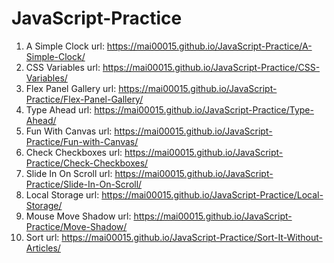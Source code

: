 # JavaScript-Practice
1. A Simple Clock url: https://mai00015.github.io/JavaScript-Practice/A-Simple-Clock/
2. CSS Variables url: https://mai00015.github.io/JavaScript-Practice/CSS-Variables/
3. Flex Panel Gallery url: https://mai00015.github.io/JavaScript-Practice/Flex-Panel-Gallery/
4. Type Ahead url: https://mai00015.github.io/JavaScript-Practice/Type-Ahead/
5. Fun With Canvas url: https://mai00015.github.io/JavaScript-Practice/Fun-with-Canvas/
6. Check Checkboxes url: https://mai00015.github.io/JavaScript-Practice/Check-Checkboxes/
7. Slide In On Scroll url: https://mai00015.github.io/JavaScript-Practice/Slide-In-On-Scroll/
8. Local Storage url: https://mai00015.github.io/JavaScript-Practice/Local-Storage/
9. Mouse Move Shadow url: https://mai00015.github.io/JavaScript-Practice/Move-Shadow/
10. Sort url: https://mai00015.github.io/JavaScript-Practice/Sort-It-Without-Articles/
